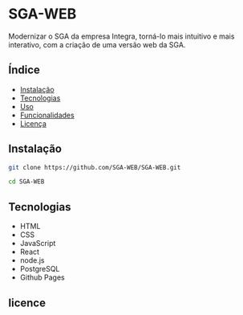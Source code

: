 # SGA-WEB

Modernizar o SGA da empresa Integra, torná-lo mais intuitivo e mais interativo, com a criação de uma versão web da SGA.

## Índice

- [Instalação](#instalação)
- [Tecnologias](#tecnologias)
- [Uso](#uso)
- [Funcionalidades](#funcionalidades)
- [Licença](#licença)

## Instalação

```bash
git clone https://github.com/SGA-WEB/SGA-WEB.git

cd SGA-WEB

```
## Tecnologias

- HTML
- CSS
- JavaScript
- React
- node.js
- PostgreSQL
- Github Pages
  
## licence

  
